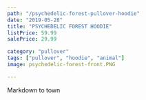 ```yaml
---
path: "/psychedelic-forest-pullover-hoodie"
date: "2019-05-28"
title: "PSYCHEDELIC FOREST HOODIE"
listPrice: 59.99
salePrice: 29.99

category: "pullover"
tags: ["pullover", "hoodie", "animal"]
image: psychedelic-forest-front.PNG

---
```

Markdown to town